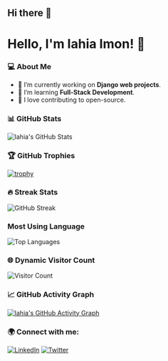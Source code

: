 ## Hi there 👋

<!--
**iahiaimon/iahiaimon** is a ✨ _special_ ✨ repository because its `README.md` (this file) appears on your GitHub profile.

Here are some ideas to get you started:

- 🔭 I’m currently working on ...
- 🌱 I’m currently learning ...
- 👯 I’m looking to collaborate on ...
- 🤔 I’m looking for help with ...
- 💬 Ask me about ...
- 📫 How to reach me: ...
- 😄 Pronouns: ...
- ⚡ Fun fact: ...
-->



# Hello, I'm Iahia Imon! 👋

### 💻 About Me
- 🔭 I’m currently working on **Django web projects**.
- 🌱 I’m learning **Full-Stack Development**.
- 🚀 I love contributing to open-source.

### 📊 GitHub Stats
![Iahia's GitHub Stats](https://github-readme-stats.vercel.app/api?username=iahiaimon&show_icons=true&theme=tokyonight)

### 🏆 GitHub Trophies

[![trophy](https://github-profile-trophy.vercel.app/?username=iahiaimon&theme=tokyonight&row=2&column=4)](https://github.com/ryo-ma/github-profile-trophy)


### 🔥 Streak Stats

![GitHub Streak](https://github-readme-streak-stats.herokuapp.com?user=iahiaimon&theme=tokyonight)

### Most Using Language
![Top Languages](https://github-readme-stats.vercel.app/api/top-langs/?username=iahiaimon&layout=compact&theme=tokyonight)

### 🌐 Dynamic Visitor Count
![Visitor Count](https://komarev.com/ghpvc/?username=iahiaimon&color=blue)


### 📈 GitHub Activity Graph

[![Iahia's GitHub Activity Graph](https://github-readme-activity-graph.vercel.app/graph?username=iahiaimon&theme=tokyo-night)](https://github.com/ashutosh00710/github-readme-activity-graph)



### 🌍 Connect with me:
[![LinkedIn](https://img.shields.io/badge/LinkedIn-blue?style=for-the-badge&logo=linkedin)](https://www.linkedin.com/in/iahia-imon-17654b331/)
[![Twitter](https://img.shields.io/badge/Twitter-%231DA1F2.svg?style=for-the-badge&logo=twitter&logoColor=white)](https://x.com/Iahia_Imon)
